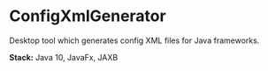 # ConfigXmlGenerator
Desktop tool which generates config XML files for Java frameworks.

__Stack:__ Java 10, JavaFx, JAXB
